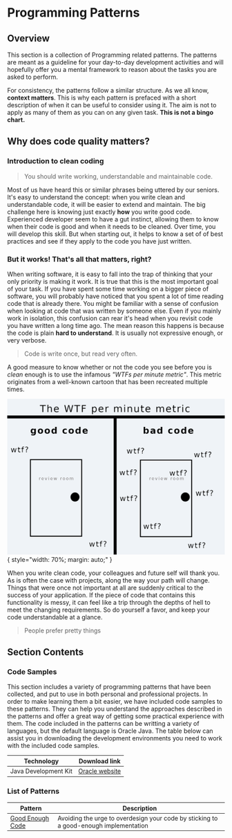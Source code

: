 # Programming Patterns

## Overview

This section is a collection of Programming related patterns.
The patterns are meant as a guideline for your day-to-day development activities and will
 hopefully offer you a mental framework to reason about the tasks you are asked to perform.

For consistency, the patterns follow a similar structure.
As we all know, **context matters**. This is why each pattern is prefaced with a short description of 
when it can be useful to consider using it. The aim is not to apply as many of them as you can on any given task.
**This is not a bingo chart.**

## Why does code quality matters?

### Introduction to clean coding

> You should write working, understandable and maintainable code. 

Most of us have heard this or similar phrases being uttered by our seniors.
It's easy to understand the concept: when you write clean and understandable code, it will be easier to extend and maintain.
The big challenge here is knowing just exactly **how** you write good code.
Experienced developer seem to have a gut instinct, allowing them to know when their code is good and when it needs to be cleaned.
Over time, you will develop this skill. But when starting out, it helps to know a set of of best practices and see if they apply to the code you have just written.

### But it works! That's all that matters, right?

When writing software, it is easy to fall into the trap of thinking that your only priority is making it work.
It is true that this is the most important goal of your task. If you have spent some time working on a bigger piece of software, you will probably have noticed that you spent a lot of time reading code that is already there.
You might be familiar with a sense of confusion when looking at code that was written by someone else. Even if you mainly work in isolation, this confusion can rear it's head when you revisit code you have written a long time ago.
The mean reason this happens is because the code is plain **hard to understand**. It is usually not expressive enough, or very verbose.  

> Code is write once, but read very often.

A good measure to know whether or not the code you see before you is _clean_ enough is to use the infamous _"WTFs per minute metric"_.
This metric originates from a well-known cartoon that has been recreated multiple times.

![my attempt at reproducing the famous cartoon](./img/wtf_per_minute.png){ style="width: 70%; margin: auto;" }

When you write clean code, your colleagues and future self will thank you. As is often the case with projects, along the way your path will change.
Things that were once not important at all are suddenly critical to the success of your application. If the piece of code that contains this functionality is messy,
it can feel like a trip through the depths of hell to meet the changing requirements. So do yourself a favor, and keep your code understandable at a glance.

> People prefer pretty things

## Section Contents

### Code Samples
This section includes a variety of programming patterns that have been collected, and put to use 
in both personal and professional projects. In order to make learning them a bit easier, we have included 
code samples to these patterns. They can help you understand the approaches described in the patterns and offer 
a great way of getting some practical experience with them.
The code included in the patterns can be writting a variety of languages, but the default language is Oracle Java.
The table below can assist you in downloading the development environments you need to work with the included code samples.

| Technology | Download link |
|---|---|
| Java Development Kit | [Oracle website](https://www.oracle.com/java/technologies/javase-downloads.html) |

### List of Patterns

|Pattern | Description |
|---|---|
| [Good Enough Code](./good-enough-code.md) | Avoiding the urge to overdesign your code by sticking to a good-enough implementation |
